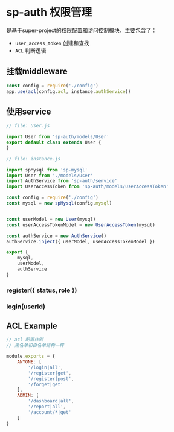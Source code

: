 # sp-auth 权限管理

是基于super-project的权限配置和访问控制模块，主要包含了：

 - ```user_access_token``` 创建和查找
 - ```ACL``` 判断逻辑

## 挂载middleware
```js
const config = require('./config')
app.use(acl(config.acl, instance.authService))
```


## 使用service

```js
// file: User.js

import User from 'sp-auth/models/User'
export default class extends User {   
}
```

```js
// file: instance.js

import spMysql from 'sp-mysql'
import User from './models/User'
import AuthService from 'sp-auth/service'
import UserAccessToken from 'sp-auth/models/UserAccessToken'

const config = require('./config')
const mysql = new spMysql(config.mysql)


const userModel = new User(mysql)
const userAccessTokenModel = new UserAccessToken(mysql)

const authService = new AuthService()
authService.inject({ userModel, userAccessTokenModel })

export {
    mysql,
    userModel,
    authService
}
```

### register({ status, role })

### login(userId)

## ACL Example

```js
// acl 配置样例
// 黑名单和白名单结构一样

module.exports = {
    ANYONE: [
        '/login|all',
        '/register|get',
        '/register|post',
        '/forget|get'
    ],
    ADMIN: [
        '/dashboard|all',
        '/report|all',
        '/account/*|get'
    ]
}
```